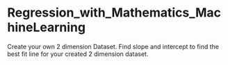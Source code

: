 # Regression_with_Mathematics_MachineLearning
Create your own 2 dimension Dataset.
Find slope and intercept to find the best fit line for your created 2 dimension dataset.
